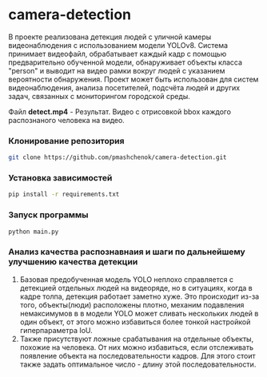 # camera-detection
В проекте реализована детекция людей с уличной камеры видеонаблюдения с использованием модели YOLOv8.
Система принимает видеофайл, обрабатывает каждый кадр с помощью предварительно обученной модели, обнаруживает объекты класса "person" и выводит на видео рамки вокруг людей с указанием вероятности обнаружения. Проект может быть использован для систем видеонаблюдения, анализа посетителей, подсчёта людей и других задач, связанных с мониторингом городской среды.

 
Файл **detect.mp4** - Результат. Видео с отрисовкой bbox каждого распознаного человека на видео.
### Клонирование репозитория
```bash
git clone https://github.com/pmashchenok/camera-detection.git
```

### Установка зависимостей
```bash
pip install -r requirements.txt
```

### Запуск программы
```bash
python main.py
```

### Анализ качества распознавнаия и шаги по дальнейшему улучшению качества детекции
1. Базовая предобученная модель YOLO неплохо справляется с детекцией отдельных людей на видеоряде, но в ситуациях, когда в кадре толпа, детекция работает заметно хуже. Это происходит из-за того, объекты(люди) расположены плотно, механим подавления немаксимумов в в модели YOLO может сливать нескольких людей в один объект, от этого можно избавиться более тонкой настройкой гиперпараметра IoU.
2.  Также присутствуют ложные срабатывания на отдельные объекты, похожие на человека. От них можно избавиться, если отслеживать появление объекта на последовательности кадров. Для этого стоит также задать оптимальное число - длину этой последовательности. 
